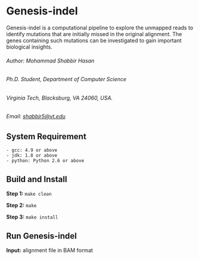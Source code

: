 # Genesis-indel
Genesis-indel is a computational pipeline to explore the unmapped reads to identify mutations that are initially missed in the original alignment. The genes containing such mutations can be investigated to gain important biological insights.

###### Author: Mohammad Shabbir Hasan
###### Ph.D. Student, Department of Computer Science
###### Virginia Tech, Blacksburg, VA 24060, USA.
###### Email: shabbir5@vt.edu

## System Requirement
    - gcc: 4.9 or above
    - jdk: 1.8 or above
    - python: Python 2.6 or above
## Build and Install
**Step 1:** 
    ```make clean```
    
**Step 2:**
    ``` make ```
    
**Step 3:**
    ``` make install ```

## Run Genesis-indel
**Input:** alignment file in BAM format

